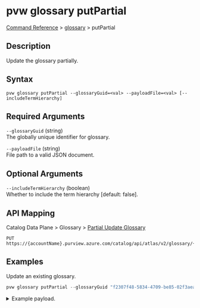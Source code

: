 # pvw glossary putPartial
[Command Reference](../../../README.md#command-reference) > [glossary](./main.md) > putPartial

## Description
Update the glossary partially.

## Syntax
```
pvw glossary putPartial --glossaryGuid=<val> --payloadFile=<val> [--includeTermHierarchy]
```

## Required Arguments
`--glossaryGuid` (string)  
The globally unique identifier for glossary.

`--payloadFile` (string)  
File path to a valid JSON document.

## Optional Arguments
`--includeTermHierarchy` (boolean)  
Whether to include the term hierarchy [default: false].

## API Mapping
Catalog Data Plane > Glossary > [Partial Update Glossary](https://docs.microsoft.com/en-us/rest/api/purview/catalogdataplane/glossary/partial-update-glossary)
```
PUT https://{accountName}.purview.azure.com/catalog/api/atlas/v2/glossary/{glossaryGuid}/partial
```

## Examples
Update an existing glossary.
```powershell
pvw glossary putPartial --glossaryGuid "f2307f48-5834-4709-be85-02f3aea5d149" --payloadFile "/path/to/file.json"
```
<details><summary>Example payload.</summary>
<p>

```json
{
    "longDescription": "This is a long description!"
}
```
</p>
</details>

